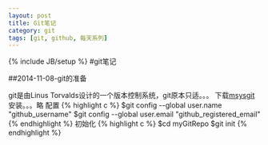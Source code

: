 ```yaml
---
layout: post
title: Git笔记
category: git
tags: [git, github, 每天系列]
---
```

{% include JB/setup %}
#git笔记

##2014-11-08-git的准备

git是由Linus Torvalds设计的一个版本控制系统，git原本只适。。。
下载[msysgit](http://msysgit.github.io)
安装。。。略
配置
	{% highlight c %}
	$git config --global user.name "github_username"
	$git config --global user.email "github_registered_email"
	{% endhighlight %}
初始化
	{% highlight c %}
	$cd myGitRepo
	$git init
	{% endhighlight %}
